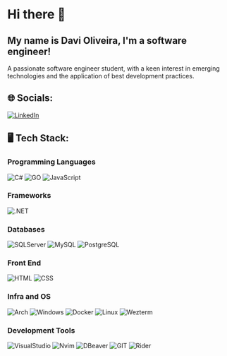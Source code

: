 # Hi there 👋

## My name is Davi Oliveira, I'm a software engineer!
A passionate software engineer student, with a keen interest in emerging technologies and the application of best development practices.

## 🌐 Socials:
 [![LinkedIn](https://img.shields.io/badge/LinkedIn-0077B5?style=for-the-badge&logo=linkedin&logoColor=white)](https://www.linkedin.com/in/olivdavi/)

 ## 🖥️ Tech Stack:
 ### Programming Languages
 ![C#](https://img.shields.io/badge/C%23-239120?style=for-the-badge&logo=csharp&logoColor=white)
 ![GO](https://img.shields.io/badge/Go-00ADD8?style=for-the-badge&logo=go&logoColor=white)
 ![JavaScript](https://img.shields.io/badge/JavaScript-323330?style=for-the-badge&logo=javascript&logoColor=F7DF1E)
  
 ### Frameworks
 ![.NET](https://img.shields.io/badge/.NET-512BD4?style=for-the-badge&logo=dotnet&logoColor=white)

 ### Databases
 ![SQLServer](https://img.shields.io/badge/Microsoft%20SQL%20Server-CC2927?style=for-the-badge&logo=microsoft%20sql%20server&logoColor=white)
 ![MySQL](https://img.shields.io/badge/MySQL-005C84?style=for-the-badge&logo=mysql&logoColor=white)
 ![PostgreSQL](https://img.shields.io/badge/PostgreSQL-316192?style=for-the-badge&logo=postgresql&logoColor=white)

 ### Front End
 ![HTML](https://img.shields.io/badge/HTML5-E34F26?style=for-the-badge&logo=html5&logoColor=white)
 ![CSS](https://img.shields.io/badge/CSS3-1572B6?style=for-the-badge&logo=css3&logoColor=white)

 ### Infra and OS
 ![Arch](https://img.shields.io/badge/Arch_Linux-1793D1?style=for-the-badge&logo=arch-linux&logoColor=white)
 ![Windows](https://img.shields.io/badge/Windows-0078D6?style=for-the-badge&logo=windows&logoColor=white)
 ![Docker](https://img.shields.io/badge/Docker-2CA5E0?style=for-the-badge&logo=docker&logoColor=white)
 ![Linux](https://img.shields.io/badge/Linux-FCC624?style=for-the-badge&logo=linux&logoColor=black)
 ![Wezterm](https://img.shields.io/badge/wezterm-4E49EE?style=for-the-badge&logo=wezterm&logoColor=white)

 ### Development Tools
 ![VisualStudio](https://img.shields.io/badge/Visual_Studio-5C2D91?style=for-the-badge&logo=visual%20studio&logoColor=white)
 ![Nvim](https://img.shields.io/badge/NeoVim-%2357A143.svg?&style=for-the-badge&logo=neovim&logoColor=white)
 ![DBeaver](https://img.shields.io/badge/dbeaver-382923?style=for-the-badge&logo=dbeaver&logoColor=white)
 ![GIT](https://img.shields.io/badge/GIT-E44C30?style=for-the-badge&logo=git&logoColor=white)
 ![Rider](https://img.shields.io/badge/Rider-000000?style=for-the-badge&logo=Rider&logoColor=white)
